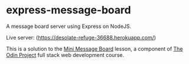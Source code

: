 # express-message-board

A message board server using Express on NodeJS.

Live server: (https://desolate-refuge-36688.herokuapp.com/)

This is a solution to the [Mini Message Board](https://www.theodinproject.com/courses/nodejs/lessons/mini-message-board) lesson, a component of [The Odin Project](https://www.theodinproject.com/) full stack web development course.
